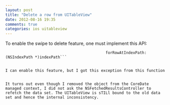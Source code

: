 ```yaml
---
layout: post
title: "Delete a row from UITableView"
date: 2012-08-16 19:35
comments: true
categories: ios uitableview
---
```


To enable the swipe to delete feature, one must implement this API:


```- (void)tableView:(UITableView *)tableView commitEditingStyle:(UITableViewCellEditingStyle)editingStyle
                                            forRowAtIndexPath:(NSIndexPath *)indexPath```


I can enable this feature, but I got this exception from this function


It turns out even though I removed the object from the CoreDate managed context, I did not ask the NSFetchedResultsController to refetch the data set. The UITableView is sTILl bound to the old data set and hence the internal inconsistency.


